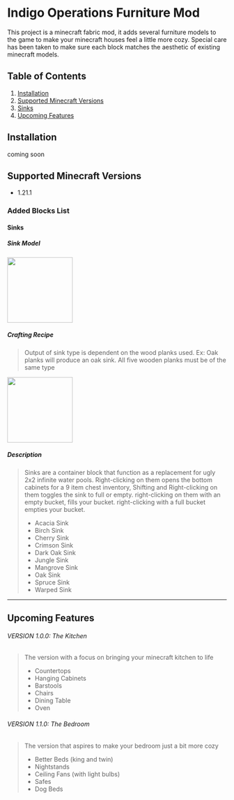 # Indigo Operations Furniture Mod
This project is a minecraft fabric mod, it adds several furniture models to the game to make your minecraft houses feel a little more cozy. Special care has been taken to make sure each block matches the aesthetic of existing minecraft models.

## Table of Contents
1. [Installation](#installation)
2. [Supported Minecraft Versions](#supported-minecraft-versions)
3. [Sinks](#sinks)
4. [Upcoming Features](#upcoming-features)

## Installation
coming soon

## Supported Minecraft Versions
- 1.21.1

### Added Blocks List

#### Sinks

##### Sink Model

<img src="https://imgur.com/zZniCKo.png" width="150" height="150" />

##### Crafting Recipe
>Output of sink type is dependent on the wood planks used. Ex: Oak planks will produce an oak sink. All five wooden planks must be of the same type

<img src="https://imgur.com/kvqkX4N.png" width="150" height="150" />

##### Description
>
>Sinks are a container block that function as a replacement for ugly 2x2 infinite water pools. Right-clicking on them opens the bottom cabinets for a 9 item chest inventory, Shifting and Right-clicking on them toggles the sink to full or empty. right-clicking on them with an empty bucket, fills your bucket. right-clicking with a full bucket empties your bucket.
>- Acacia Sink
>- Birch Sink
>- Cherry Sink
>- Crimson Sink
>- Dark Oak Sink
>- Jungle Sink
>- Mangrove Sink
>- Oak Sink
>- Spruce Sink
>- Warped Sink

---
## Upcoming Features

###### VERSION 1.0.0: The Kitchen
> The version with a focus on bringing your minecraft kitchen to life
>- Countertops
>- Hanging Cabinets
>- Barstools
>- Chairs
>- Dining Table
>- Oven
>
>
###### VERSION 1.1.0: The Bedroom
> The version that aspires to make your bedroom just a bit more cozy
>- Better Beds (king and twin)
>- Nightstands
>- Ceiling Fans (with light bulbs)
>- Safes
>- Dog Beds

